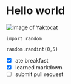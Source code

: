 # Hello world

![Image of Yaktocat](https://octodex.github.com/images/yaktocat.png)

```
import random

random.randint(0,5)
```

- [x] ate breakfast
- [x] learned markdown
- [ ] submit pull request
